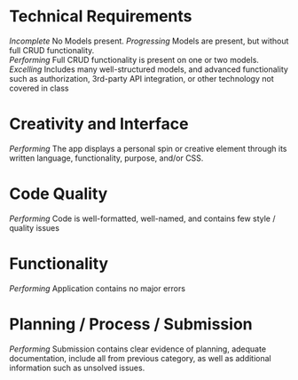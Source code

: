 # Technical Requirements

*Incomplete* 
No Models present.
*Progressing* 
Models are present, but without full CRUD functionality.	
*Performing* 
Full CRUD functionality is present on one or two models.	
*Excelling* 
Includes many well-structured models, and advanced functionality such as authorization, 3rd-party API integration, or other technology not covered in class

# Creativity and Interface

*Performing*
The app displays a personal spin or creative element through its written language, functionality, purpose, and/or CSS.


# Code Quality

*Performing* 
Code is well-formatted, well-named, and contains few style / quality issues


# Functionality

*Performing* 
Application contains no major errors

# Planning / Process / Submission

*Performing* 
Submission contains clear evidence of planning, adequate documentation, include all from previous category, as well as additional information such as unsolved issues.
